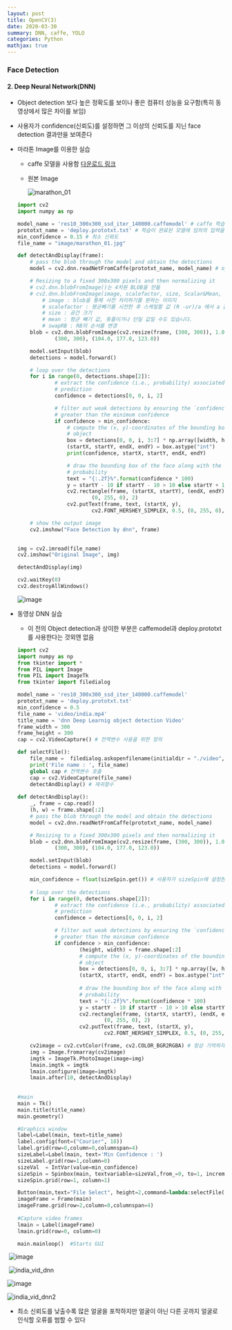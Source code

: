 ```yaml
---
layout: post
title: OpenCV(3)
date: 2020-03-30
summary: DNN, caffe, YOLO
categories: Python
mathjax: true
---
```


### Face Detection

#### 2. Deep Neural Network(DNN)

- Object detection 보다 높은 정확도를 보이나 좋은 컴퓨터 성능을 요구함(특히 동영상에서 많은 차이를 보임)
- 사용자가 confidence(신뢰도)를 설정하면 그 이상의 신뢰도를 지닌 face detection 결과만을 보여준다

- 마라톤 Image를 이용한 실습

  - caffe 모델을 사용함 [다운로드 링크](https://github.com/thegopieffect/computer_vision/blob/master/CAFFE_DNN/res10_300x300_ssd_iter_140000.caffemodel)

  - 원본 Image

    ![marathon_01](https://user-images.githubusercontent.com/52812181/77939163-b0f8c680-72f1-11ea-8dc9-01208bbf12d1.jpg)

  ```python
  import cv2
  import numpy as np
  
  model_name = 'res10_300x300_ssd_iter_140000.caffemodel' # caffe 학습된 모델 파일
  prototxt_name = 'deploy.prototxt.txt' # 학습이 완료된 모델에 임의의 입력을 다룰 때 사용함
  min_confidence = 0.15 # 최소 신뢰도
  file_name = "image/marathon_01.jpg"
  
  def detectAndDisplay(frame):
      # pass the blob through the model and obtain the detections
      model = cv2.dnn.readNetFromCaffe(prototxt_name, model_name) # opencv4.0 부터는 readNet()으로 통합하여 하는 것이 좋다
  
      # Resizing to a fixed 300x300 pixels and then normalizing it
      # cv2.dnn.blobFromImage()는 4차원 BLOB을 만듦
      # cv2.dnn.blobFromImage(image, scalefactor, size, Scalar&Mean, swapRB)
          # image : blob을 통해 사전 처리하기를 원하는 이미지
          # scalefactor : 평균빼기를 시전한 후 스케일할 값 (R -ur)/a 에서 a 값
          # size : 공간 크기
          # mean : 평균 빼기 값, 튜플이거나 단일 값일 수도 있습니다.
          # swapRB : RB의 순서를 변경
      blob = cv2.dnn.blobFromImage(cv2.resize(frame, (300, 300)), 1.0,
              (300, 300), (104.0, 177.0, 123.0))
  
      model.setInput(blob)
      detections = model.forward()
  
      # loop over the detections
      for i in range(0, detections.shape[2]):
              # extract the confidence (i.e., probability) associated with the
              # prediction
              confidence = detections[0, 0, i, 2]
  
              # filter out weak detections by ensuring the `confidence` is
              # greater than the minimum confidence
              if confidence > min_confidence:
                  # compute the (x, y)-coordinates of the bounding box for the
                  # object
                  box = detections[0, 0, i, 3:7] * np.array([width, height, width, height])
                  (startX, startY, endX, endY) = box.astype("int")
                  print(confidence, startX, startY, endX, endY)
  
                  # draw the bounding box of the face along with the associated
                  # probability
                  text = "{:.2f}%".format(confidence * 100)
                  y = startY - 10 if startY - 10 > 10 else startY + 10
                  cv2.rectangle(frame, (startX, startY), (endX, endY),
                          (0, 255, 0), 2)
                  cv2.putText(frame, text, (startX, y),
                          cv2.FONT_HERSHEY_SIMPLEX, 0.5, (0, 255, 0), 1)
  
      # show the output image
      cv2.imshow("Face Detection by dnn", frame)
      
  
  img = cv2.imread(file_name)
  cv2.imshow("Original Image", img)
  
  detectAndDisplay(img)
  
  cv2.waitKey(0)
  cv2.destroyAllWindows()
  ```

  ![image](https://user-images.githubusercontent.com/52812181/77940278-6bd59400-72f3-11ea-8a1d-c4b42ec0c39a.png)



- 동영상 DNN 실습

  - 이 전의 Object detection과 상이한 부분은 caffemodel과 deploy.prototxt를 사용한다는 것외엔 없음

  ```python
  import cv2
  import numpy as np
  from tkinter import *
  from PIL import Image
  from PIL import ImageTk
  from tkinter import filedialog
  
  model_name = 'res10_300x300_ssd_iter_140000.caffemodel'
  prototxt_name = 'deploy.prototxt.txt'
  min_confidence = 0.5
  file_name = 'video/india.mp4'
  title_name = 'dnn Deep Learnig object detection Video'
  frame_width = 300
  frame_height = 300
  cap = cv2.VideoCapture() # 전역변수 사용을 위한 정의
  
  def selectFile():
      file_name =  filedialog.askopenfilename(initialdir = "./video",title = "Select file",filetypes = (("MP4 files","*.mp4"),("all files","*.*")))
      print('File name : ', file_name)
      global cap # 전역변수 호출
      cap = cv2.VideoCapture(file_name)
      detectAndDisplay() # 재귀함수
      
  def detectAndDisplay():
      _, frame = cap.read()
      (h, w) = frame.shape[:2]
      # pass the blob through the model and obtain the detections 
      model = cv2.dnn.readNetFromCaffe(prototxt_name, model_name)
  
      # Resizing to a fixed 300x300 pixels and then normalizing it
      blob = cv2.dnn.blobFromImage(cv2.resize(frame, (300, 300)), 1.0,
              (300, 300), (104.0, 177.0, 123.0))
  
      model.setInput(blob)
      detections = model.forward()
  
      min_confidence = float(sizeSpin.get()) # 사용자가 sizeSpin에 설정한 신뢰도값을 받아 적용
      
      # loop over the detections
      for i in range(0, detections.shape[2]):
              # extract the confidence (i.e., probability) associated with the
              # prediction
              confidence = detections[0, 0, i, 2]
  
              # filter out weak detections by ensuring the `confidence` is
              # greater than the minimum confidence
              if confidence > min_confidence:
                      (height, width) = frame.shape[:2]
                      # compute the (x, y)-coordinates of the bounding box for the
                      # object
                      box = detections[0, 0, i, 3:7] * np.array([w, h, w, h])
                      (startX, startY, endX, endY) = box.astype("int")
       
                      # draw the bounding box of the face along with the associated
                      # probability
                      text = "{:.2f}%".format(confidence * 100)
                      y = startY - 10 if startY - 10 > 10 else startY + 10
                      cv2.rectangle(frame, (startX, startY), (endX, endY),
                              (0, 255, 0), 2)
                      cv2.putText(frame, text, (startX, y),
                              cv2.FONT_HERSHEY_SIMPLEX, 0.5, (0, 255, 0), 1)
  
      cv2image = cv2.cvtColor(frame, cv2.COLOR_BGR2RGBA) # 항상 기억하자, opencv는 BGR로 구성되어있음을...(tk는 RGB)
      img = Image.fromarray(cv2image)
      imgtk = ImageTk.PhotoImage(image=img)
      lmain.imgtk = imgtk
      lmain.configure(image=imgtk)
      lmain.after(10, detectAndDisplay) 
      
      
  #main
  main = Tk()
  main.title(title_name)
  main.geometry()
  
  #Graphics window
  label=Label(main, text=title_name)
  label.config(font=("Courier", 18))
  label.grid(row=0,column=0,columnspan=4)
  sizeLabel=Label(main, text='Min Confidence : ')
  sizeLabel.grid(row=1,column=0)
  sizeVal  = IntVar(value=min_confidence)
  sizeSpin = Spinbox(main, textvariable=sizeVal,from_=0, to=1, increment=0.05, justify=RIGHT)
  sizeSpin.grid(row=1, column=1)
  
  Button(main,text="File Select", height=2,command=lambda:selectFile()).grid(row=1, column=2, columnspan=2, sticky=(W, E))
  imageFrame = Frame(main)
  imageFrame.grid(row=2,column=0,columnspan=4)
    
  #Capture video frames
  lmain = Label(imageFrame)
  lmain.grid(row=0, column=0)
  
  main.mainloop()  #Starts GUI
  ```



​	![image](https://user-images.githubusercontent.com/52812181/77941222-c8857e80-72f4-11ea-9889-1e6e86b49c49.png)

​	![india_vid_dnn](https://user-images.githubusercontent.com/52812181/77941685-87da3500-72f5-11ea-805b-8658a28a65b4.gif)



![image](https://user-images.githubusercontent.com/52812181/77941748-9e808c00-72f5-11ea-8ff2-ceb54802c59c.png)

![india_vid_dnn2](https://user-images.githubusercontent.com/52812181/77942293-5dd54280-72f6-11ea-9d10-eb143cbe7721.gif)



- 최소 신뢰도를 낮출수록 많은 얼굴을 포착하지만 얼굴이 아닌 다른 곳까지 얼굴로 인식할 오류를 범할 수 있다
